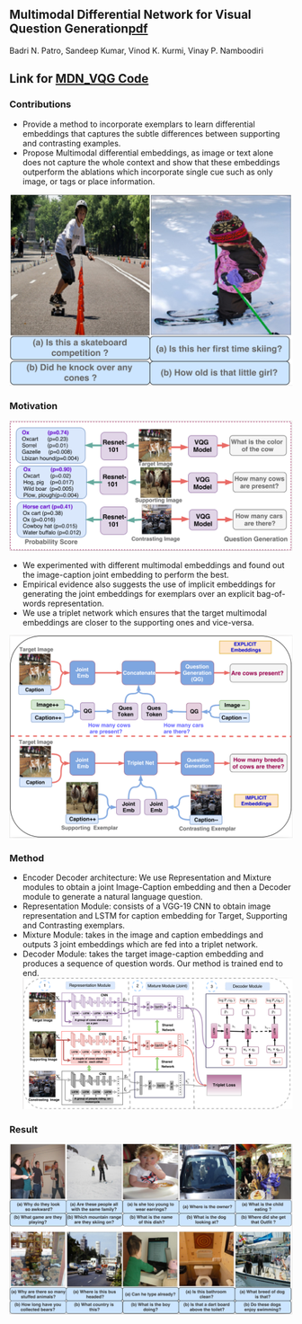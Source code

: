 ## Multimodal Differential Network for Visual Question Generation[pdf](https://arxiv.org/abs/1808.03986)

Badri N. Patro, Sandeep Kumar, Vinod K. Kurmi, Vinay P. Namboodiri

## Link for [MDN_VQG Code](https://github.com/badripatro/Visual_Question_Generation)


### Contributions
- Provide a method to incorporate exemplars to learn differential embeddings that captures the subtle differences between supporting and contrasting examples. 
- Propose Multimodal differential embeddings, as image or text alone does not capture the whole context and show that these embeddings outperform the ablations which incorporate single cue such as only image, or tags or place information.
<p align="center">
 <img src="fig/intro.png" width="600">
</p>

### Motivation
![](fig/examplar.png) 
- We experimented with different multimodal embeddings and found out the image-caption joint embedding to perform the best.
- Empirical evidence also suggests the use of implicit embeddings for generating the joint embeddings for exemplars over an explicit bag-of-words representation. 
- We use a triplet network which ensures that the target multimodal embeddings are closer to the supporting ones and vice-versa.

![](fig/mot.png) 


### Method
* Encoder Decoder architecture: We use Representation and Mixture modules to obtain a joint Image-Caption embedding and then a Decoder module to generate a natural language question.
* Representation Module: consists of a VGG-19 CNN to obtain image representation and LSTM for caption embedding for Target, Supporting and Contrasting exemplars.
* Mixture Module: takes in the image and caption embeddings and outputs 3 joint embeddings which are fed into a triplet network.
* Decoder Module: takes the target image-caption embedding and produces a sequence of question words. Our method is trained end to end.
![](fig/model.png) 

### Result
![](fig/result_1.png) 

